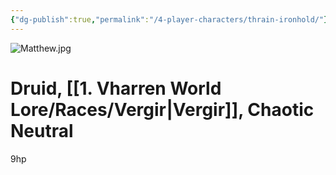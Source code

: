 ```yaml
---
{"dg-publish":true,"permalink":"/4-player-characters/thrain-ironhold/"}
---
```


![Matthew.jpg](/img/user/z.%20Assets/Matthew.jpg)

# Druid, [[1. Vharren World Lore/Races/Vergir\|Vergir]], Chaotic Neutral



9hp
